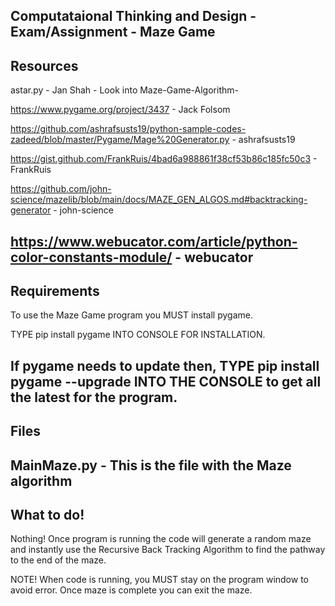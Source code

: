 Computataional Thinking and Design - Exam/Assignment -  Maze Game
---------------------------------------------------------

Resources 
--------------------------------------------------------
astar.py - Jan Shah - Look into Maze-Game-Algorithm-

https://www.pygame.org/project/3437 - Jack Folsom

https://github.com/ashrafsusts19/python-sample-codes-zadeed/blob/master/Pygame/Mage%20Generator.py - ashrafsusts19

https://gist.github.com/FrankRuis/4bad6a988861f38cf53b86c185fc50c3 - FrankRuis

https://github.com/john-science/mazelib/blob/main/docs/MAZE_GEN_ALGOS.md#backtracking-generator - john-science

https://www.webucator.com/article/python-color-constants-module/ - webucator
-------------------------------------------------------------

Requirements
-------------------------------------------------------------
To use the Maze Game program you MUST install pygame.

TYPE pip install pygame INTO CONSOLE FOR INSTALLATION.

If pygame needs to update then, TYPE pip install pygame     --upgrade INTO THE CONSOLE to get all the latest for the program. 
-------------------------------------------------------------
Files 
------------------------------------------------------------
MainMaze.py - This is the file with the Maze algorithm 
-------------------------------------------------------------
What to do!
------------------------------------------------------------
Nothing! Once program is running the code will generate a random maze and instantly use the Recursive Back Tracking Algorithm to find the pathway to the end of the maze.

NOTE! When code is running, you MUST stay on the program window to avoid error. Once maze is complete you can exit the maze. 
